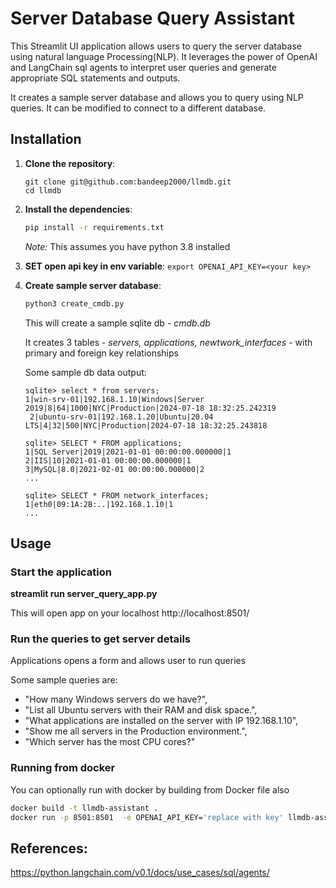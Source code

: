 # Server Database Query Assistant

This Streamlit UI application allows users to query the server database using natural language Processing(NLP). It leverages the power of  OpenAI and LangChain sql agents to interpret user queries and generate appropriate SQL statements and outputs.

It creates a sample server database and allows you to query using NLP queries. It can be modified to connect to a different database.


## Installation

1. **Clone the repository**:

    ```
    git clone git@github.com:bandeep2000/llmdb.git
    cd llmdb
    ```


2. **Install the dependencies**:

    ```sh
    pip install -r requirements.txt
    ```
    *Note:* This assumes you have python 3.8 installed

3. **SET open api key in env variable**:
     ```export OPENAI_API_KEY=<your key> ```

3. **Create  sample server database**:

    ```sh
    python3 create_cmdb.py
    ```
    This will create a sample sqlite db - *cmdb.db*

    It creates 3 tables - *servers, applications, newtwork_interfaces* - with primary and foreign key relationships

    Some sample db data output:

    ```
    sqlite> select * from servers;
    1|win-srv-01|192.168.1.10|Windows|Server 2019|8|64|1000|NYC|Production|2024-07-18 18:32:25.242319
     2|ubuntu-srv-01|192.168.1.20|Ubuntu|20.04 LTS|4|32|500|NYC|Production|2024-07-18 18:32:25.243818

    sqlite> SELECT * FROM applications;
    1|SQL Server|2019|2021-01-01 00:00:00.000000|1
    2|IIS|10|2021-01-01 00:00:00.000000|1
    3|MySQL|8.0|2021-02-01 00:00:00.000000|2
    ...

    sqlite> SELECT * FROM network_interfaces;
    1|eth0|09:1A:2B:..|192.168.1.10|1
    ...
    
    ```


## Usage

### Start the application


**streamlit run server_query_app.py**


This will open app on your localhost http://localhost:8501/

### Run the queries to get server details

Applications opens a form and allows user to run queries

Some sample queries are:

  - "How many Windows servers do we have?",
  - "List all Ubuntu servers with their RAM and disk space.",
  - "What applications are installed on the server with IP 192.168.1.10",
  - "Show me all servers in the Production environment.",
  - "Which server has the most CPU cores?"

### Running from docker

You can optionally run with docker by building from Docker file also

```sh
docker build -t llmdb-assistant .
docker run -p 8501:8501  -e OPENAI_API_KEY='replace with key' llmdb-assistant

```

## References:

https://python.langchain.com/v0.1/docs/use_cases/sql/agents/
